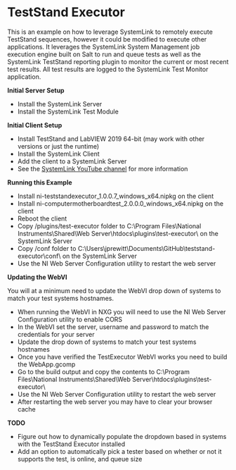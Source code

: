 # TestStand Executor

This is an example on how to leverage SystemLink to remotely execute TestStand sequences, however it could be modified to execute other applications.  It leverages the SystemLink System Management job execution engine built on Salt to run and queue tests as well as the SystemLink TestStand reporting plugin to monitor the current or most recent test results.  All test results are logged to the SystemLink Test Monitor application.

__Initial Server Setup__
* Install the SystemLink Server
* Install the SystemLink Test Module

__Initial Client Setup__

* Install TestStand and LabVIEW 2019 64-bit (may work with other versions or just the runtime)
* Install the SystemLink Client
* Add the client to a SystemLink Server
* See the [SystemLink YouTube channel](https://www.youtube.com/channel/UCJFhOcqtxl-5kDb-tclTggQ) for more information

__Running this Example__

* Install ni-teststandexecutor_1.0.0.7_windows_x64.nipkg on the client
* Install ni-computermotherboardtest_2.0.0.0_windows_x64.nipkg on the client
* Reboot the client
* Copy /plugins/test-executor folder to C:\Program Files\National Instruments\Shared\Web Server\htdocs\plugins\test-executor\ on the SystemLink Server
* Copy /conf folder to C:\Users\jprewitt\Documents\GitHub\teststand-executor\conf\ on the SystemLink Server
* Use the NI Web Server Configuration utility to restart the web server

__Updating the WebVI__

You will at a minimum need to update the WebVI drop down of systems to match your test systems hostnames.
* When running the WebVI in NXG you will need to use the NI Web Server Configuration utility to enable CORS
* In the WebVI set the server, username and password to match the credentials for your server
* Update the drop down of systems to match your test systems hostnames
* Once you have verified the TestExecutor WebVI works you need to build the WebApp.gcomp
* Go to the build output and copy the contents to C:\Program Files\National Instruments\Shared\Web Server\htdocs\plugins\test-executor\
* Use the NI Web Server Configuration utility to restart the web server
* After restarting the web server you may have to clear your browser cache

__TODO__
* Figure out how to dynamically populate the dropdown based in systems with the TestStand Executor installed
* Add an option to automatically pick a tester based on whether or not it supports the test, is online, and queue size
